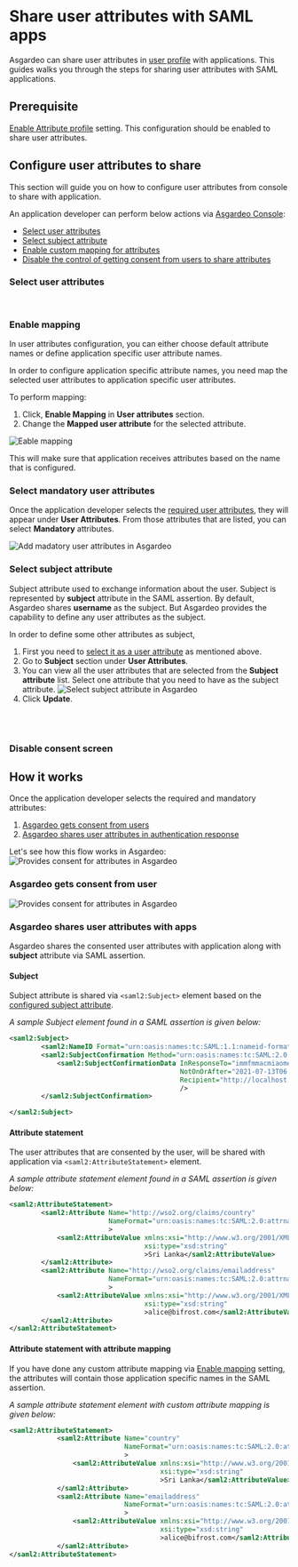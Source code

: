# Share user attributes with SAML apps

Asgardeo can share user attributes in <a href="/guides/user-management/user-profiles/">user profile</a> with applications.  This guides walks you through the steps for sharing user attributes with SAML applications. 

## Prerequisite
<a href="/guides/applications/web-app/saml/saml-settings/#attribute-profile">Enable Attribute profile</a> setting. This configuration should be enabled to share user attributes.

## Configure user attributes to share

This section will guide you on how to configure user attributes  from console to share with application.

An application developer can perform below actions via [Asgardeo Console](https://console.asgardeo.io):
- [Select user attributes](#select-user-attributes)
- [Select subject attribute](#select-subject-attribute)
- [Enable custom mapping for attributes](#enable-mapping)
- [Disable the control of getting consent from users to share attributes](#disable-consent-screen)

### Select user attributes

<CommonGuide guide='guides/fragments/manage-app/manage-user-attributes/select-user-attributes.md'/>

<br>

### Enable mapping

In user attributes configuration,  you can either choose default attribute names or define application specific user attribute names.

In order to configure application specific attribute names, you need map the selected user attributes to application specific user attributes. 

To perform mapping:
1. Click, **Enable Mapping** in **User attributes** section.
2. Change the **Mapped user attribute** for the selected attribute.
 <img :src="$withBase('/assets/img/guides/applications/attributes/saml/enable-mapping.png')" alt="Eable mapping">

This will make sure that application receives attributes based on the name that is configured.

### Select mandatory user attributes

<CommonGuide guide='guides/fragments/manage-app/manage-user-attributes/select-mandatory-attributes.md'/>

Once the application developer selects the [required user attributes](#select-user-attributes), they will appear under **User Attributes**. 
From those attributes that are listed, you can select **Mandatory** attributes. 

<img :src="$withBase('/assets/img/guides/applications/attributes/saml/add-mandatory-user-attributes.png')" alt="Add madatory user attributes in Asgardeo">


<br>

### Select subject attribute

Subject attribute used to exchange information about the user. Subject is represented by **subject** attribute in the SAML assertion. 
By default, Asgardeo shares **username** as the subject. But Asgardeo provides the capability to define any user attributes as the subject.

In order to define some other attributes as subject, 
1. First you need to [select it as a user attribute](#select-user-attributes) as mentioned above. 
2. Go to **Subject** section under **User Attributes**.
3. You can view all the user attributes that are selected from the **Subject attribute** list. Select one attribute that you need to have as the subject attribute.
    <img :src="$withBase('/assets/img/guides/applications/attributes/saml/select-sub-attribute.png')" alt="Select subject attribute in Asgardeo"> 
4. Click **Update**.

<br>
<br>

### Disable consent screen

<CommonGuide guide='guides/fragments/manage-app/manage-user-attributes/disable-user-consent.md'/>


## How it works
Once the application developer selects the required and mandatory attributes:
1. [Asgardeo  gets consent from users](#asgardeo-gets-consent-from-user)
2. [Asgardeo shares user attributes in authentication response](#asgardeo-shares-user-attributes-with-apps)

Let's see how this flow works in Asgardeo:
<img :src="$withBase('/assets/img/guides/applications/attributes/saml/how-it-works.png')" alt="Provides consent for attributes in Asgardeo">

### Asgardeo gets consent from user
 
<CommonGuide guide='guides/fragments/manage-app/manage-user-attributes/get-user-consent.md'/>

<img :src="$withBase('/assets/img/guides/applications/attributes/saml/provide-consent.png')" alt="Provides consent for attributes in Asgardeo">

<br>

### Asgardeo shares user attributes with apps

Asgardeo shares the consented user attributes with application along with **subject** attribute via SAML assertion. 

#### Subject

Subject attribute is shared via `<saml2:Subject>` element based on the [configured subject attribute](#select-subject-attribute).

_A sample Subject element found in a SAML assertion is given below:_

```xml
<saml2:Subject>
        <saml2:NameID Format="urn:oasis:names:tc:SAML:1.1:nameid-format:emailAddress">alice@bifrost.com</saml2:NameID>
        <saml2:SubjectConfirmation Method="urn:oasis:names:tc:SAML:2.0:cm:bearer">
            <saml2:SubjectConfirmationData InResponseTo="immfmmacmiaomepphphhlfokfggpffkleokajfbg"
                                           NotOnOrAfter="2021-07-13T06:09:33.594Z"
                                           Recipient="http://localhost:8081/sample-app/home.jsp"
                                           />
        </saml2:SubjectConfirmation>

</saml2:Subject>
```

#### Attribute statement
The user attributes that are consented by the user, will be shared with application via `<saml2:AttributeStatement>` element.

_A sample attribute statement element found in a SAML assertion is given below:_
```xml
<saml2:AttributeStatement>
        <saml2:Attribute Name="http://wso2.org/claims/country"
                         NameFormat="urn:oasis:names:tc:SAML:2.0:attrname-format:basic"
                         >
            <saml2:AttributeValue xmlns:xsi="http://www.w3.org/2001/XMLSchema-instance"
                                  xsi:type="xsd:string"
                                  >Sri Lanka</saml2:AttributeValue>
        </saml2:Attribute>
        <saml2:Attribute Name="http://wso2.org/claims/emailaddress"
                         NameFormat="urn:oasis:names:tc:SAML:2.0:attrname-format:basic"
                         >
            <saml2:AttributeValue xmlns:xsi="http://www.w3.org/2001/XMLSchema-instance"
                                  xsi:type="xsd:string"
                                  >alice@bifrost.com</saml2:AttributeValue>
        </saml2:Attribute>
</saml2:AttributeStatement> 
```

#### Attribute statement with attribute mapping

If you have done any custom attribute mapping via [Enable mapping](#enable-mapping) setting, the attributes will contain those application specific names in the SAML assertion.

_A sample attribute statement element with custom attribute mapping is given below:_

```xml
<saml2:AttributeStatement>
            <saml2:Attribute Name="country"
                             NameFormat="urn:oasis:names:tc:SAML:2.0:attrname-format:basic"
                             >
                <saml2:AttributeValue xmlns:xsi="http://www.w3.org/2001/XMLSchema-instance"
                                      xsi:type="xsd:string"
                                      >Sri Lanka</saml2:AttributeValue>
            </saml2:Attribute>
            <saml2:Attribute Name="emailaddress"
                             NameFormat="urn:oasis:names:tc:SAML:2.0:attrname-format:basic"
                             >
                <saml2:AttributeValue xmlns:xsi="http://www.w3.org/2001/XMLSchema-instance"
                                      xsi:type="xsd:string"
                                      >alice@bifrost.com</saml2:AttributeValue>
            </saml2:Attribute>
</saml2:AttributeStatement>
```
